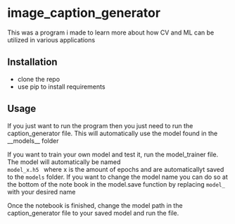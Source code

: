 # image_caption_generator

This was a program i made to learn more about how CV and ML can be utilized in various applications

<h2>Installation</h2>
<ul>
  <li>clone the repo</li>
  <li>use pip to install requirements</li>
</ul>

<h2>Usage</h2>
If you just want to run the program then you just need to run the caption_generator file.
This will automatically use the model found in the __models__ folder

If you want to train your own model and test it, run the model_trainer file.
The model will automatically be named <code> model_x.h5 </code> where x is the amount of epochs and are automaticallyt saved to the <code>models</code> folder.
If you want to change the model name you can do so at the bottom of the note book in the model.save function by replacing <code>model_</code>
with your desired name

Once the notebook is finished, change the model path in the caption_generator file to your saved model and run the file.
